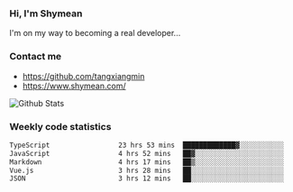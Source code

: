 ### Hi, I'm Shymean

I'm on my way to becoming a real developer...

### Contact me

- <https://github.com/tangxiangmin>
- <https://www.shymean.com/>

![Github Stats](https://github-readme-stats.vercel.app/api?username=tangxiangmin&show_icons=true&theme=dark)


###  Weekly code statistics

<!--START_SECTION:waka-->

```txt
TypeScript                 23 hrs 53 mins  █████████████▓░░░░░░░░░░░   55.22 %
JavaScript                 4 hrs 52 mins   ██▓░░░░░░░░░░░░░░░░░░░░░░   11.28 %
Markdown                   4 hrs 17 mins   ██▒░░░░░░░░░░░░░░░░░░░░░░   09.91 %
Vue.js                     3 hrs 28 mins   ██░░░░░░░░░░░░░░░░░░░░░░░   08.04 %
JSON                       3 hrs 12 mins   ██░░░░░░░░░░░░░░░░░░░░░░░   07.42 %
```

<!--END_SECTION:waka-->